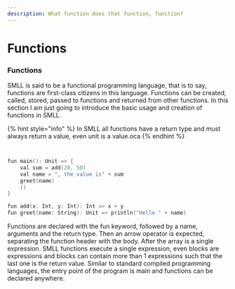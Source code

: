 ```yaml
---
description: What function does that function, function?
---
```


# Functions

### Functions

SMLL is said to be a functional programming language, that is to say, functions are first-class citizens in this language. Functions can be created, called, stored, passed to functions and returned from other functions. In this section I am just going to introduce the basic usage and creation of functions in SMLL.&#x20;

{% hint style="info" %}
In SMLL all functions have a return type and must always return a value, even unit is a value.oca
{% endhint %}

```swift


fun main(): Unit => {
    val sum = add(20, 50)
    val name = ", the value is" + sum
    greet(name)     
    ()
}

fun add(x: Int, y: Int): Int => x + y
fun greet(name: String): Unit => println("Hello " + name)

```

Functions are declared with the fun keyword, followed by a name, arguments and the return type. Then an arrow operator is expected, separating the function header with the body. After the array is a single expression. SMLL functions execute a single expression, even blocks are expressions and blocks can contain more than 1 expressions such that the last one is the return value. Similar to standard compiled programming languages, the entry point of the program is main and functions can be declared anywhere.&#x20;
